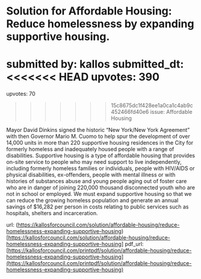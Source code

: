 # Solution for Affordable Housing: Reduce homelessness by expanding supportive housing. #

submitted by: kallos
submitted_dt: 
<<<<<<< HEAD
upvotes: 390
=======
upvotes: 70
>>>>>>> 15c8675dc1f428ee1a0ca1c4ab9c452466fd40e6
issue: Affordable Housing

Mayor David Dinkins signed the historic “New York/New York Agreement” with then Governor Mario M. Cuomo to help spur the development of over 14,000 units in more than 220 supportive housing residences in the City for formerly homeless and inadequately housed people with a range of disabilities. Supportive housing is a type of affordable housing that provides on-site service to people who may need support to live independently, including formerly homeless families or individuals, people with HIV/AIDS or physical disabilities, ex-offenders, people with mental illness or with histories of substances abuse and young people aging out of foster care who are in danger of joining 220,000 thousand disconnected youth who are not in school or employed. We must expand supportive housing so that we can reduce the growing homeless population and generate an annual savings of $16,282 per person in costs relating to public services such as hospitals, shelters and incarceration.

url: (https://kallosforcouncil.com/solution/affordable-housing/reduce-homelessness-expanding-supportive-housing)[https://kallosforcouncil.com/solution/affordable-housing/reduce-homelessness-expanding-supportive-housing]
pdf_url: [https://kallosforcouncil.com/printpdf/solution/affordable-housing/reduce-homelessness-expanding-supportive-housing](https://kallosforcouncil.com/printpdf/solution/affordable-housing/reduce-homelessness-expanding-supportive-housing)